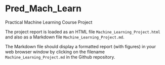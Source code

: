 Pred_Mach_Learn
===============

Practical Machine Learning 
Course Project

The project report is loaded as an HTML file `Machine_Learning_Project.html` and also as a Markdown file `Machine_Learning_Project.md`.  

The Markdown file should display a formatted report (with figures) in your web browser window by clicking on the filename `Machine_Learning_Project.md` in the Github repository.
